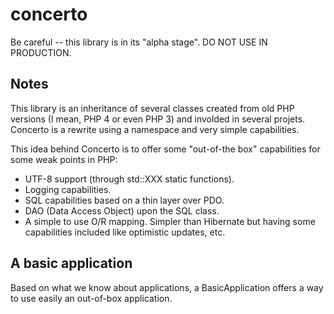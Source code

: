# concerto


Be careful -- this library is in its "alpha stage". DO NOT USE IN PRODUCTION.

## Notes

This library is an inheritance of several classes created from old PHP versions (I mean,
PHP 4 or even PHP 3) and involded in several projets. Concerto is a rewrite using
a namespace and very simple capabilities.

This idea behind Concerto is to offer some "out-of-the box" capabilities for some
weak points in PHP:

 - UTF-8 support (through std::XXX static functions).
 - Logging capabilities.
 - SQL capabilities based on a thin layer over PDO.
 - DAO (Data Access Object) upon the SQL class.
 - A simple to use O/R mapping. Simpler than Hibernate but having some
   capabilities included like optimistic updates, etc.

## A basic application

Based on what we know about applications, a BasicApplication offers a way to use
easily an out-of-box application.

    

